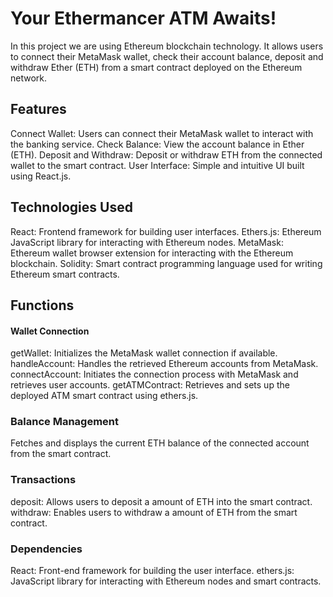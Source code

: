 # Your Ethermancer ATM Awaits!
In this project we are using Ethereum blockchain technology. It allows users to connect their MetaMask wallet, check their account balance, deposit and withdraw Ether (ETH) from a smart contract deployed on the Ethereum network.

## Features
Connect Wallet: Users can connect their MetaMask wallet to interact with the banking service.
Check Balance: View the account balance in Ether (ETH).
Deposit and Withdraw: Deposit or withdraw ETH from the connected wallet to the smart contract.
User Interface: Simple and intuitive UI built using React.js.

## Technologies Used
React: Frontend framework for building user interfaces.
Ethers.js: Ethereum JavaScript library for interacting with Ethereum nodes.
MetaMask: Ethereum wallet browser extension for interacting with the Ethereum blockchain.
Solidity: Smart contract programming language used for writing Ethereum smart contracts.

## Functions
#### Wallet Connection
getWallet: Initializes the MetaMask wallet connection if available.
handleAccount: Handles the retrieved Ethereum accounts from MetaMask.
connectAccount: Initiates the connection process with MetaMask and retrieves user accounts.
getATMContract: Retrieves and sets up the deployed ATM smart contract using ethers.js.

### Balance Management
Fetches and displays the current ETH balance of the connected account from the smart contract.

### Transactions
deposit: Allows users to deposit a amount of ETH into the smart contract.
withdraw: Enables users to withdraw a amount of ETH from the smart contract.

### Dependencies
React: Front-end framework for building the user interface.
ethers.js: JavaScript library for interacting with Ethereum nodes and smart contracts.
